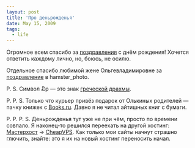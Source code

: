 ```yaml
---
layout: post
title: 'Про деньрожденья'
date: May 15, 2009
tags:
  - life
---
```


Огромное всем спасибо за [поздравления](http://sapegin.livejournal.com/347017.html "Меня тут сильно-сильно поздравляют с днём рождения. Приятно, блин.") с днём рождения! Хочется ответить каждому лично, но, боюсь, не осилю.

Отдельное спасибо любимой жене Ольгевладимировне за [поздравление](http://community.livejournal.com/hamster_photo/168422.html "День рождения") в hamster_photo.

P. S. Символ ₯ — это знак [греческой драхмы](http://en.wikipedia.org/wiki/Greek_drachma "Greek drachma").

P. P. S. Только что курьер привёз подарок от Олькиных родителей — пачку книжек с [Books.ru](http://books.ru/ "Книжный интернет-магазин Books.ru"). Давно я не читал айтишных книг с бумаги.

P. P. P. S. Деньрожденья тут уже не при чём, просто по времени совпало. Я наконец-то решился переехать на другой хостинг: [Мастерхост](http://masterhost.ru/ "Прощай, Мастерхост") → [CheapVPS](http://cheapvps.co.uk/ "CheapVPS: Cheap UK and USA Unmanaged Linux OpenVZ Virtual Servers"). Как только мои сайты начнут страшно глючить, знайте: это я их на новый хостинг переносить начал.
